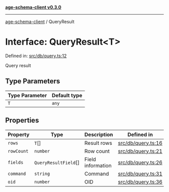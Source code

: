 [**age-schema-client v0.3.0**](../index.md)

***

[age-schema-client](../index.md) / QueryResult

# Interface: QueryResult\<T\>

Defined in: [src/db/query.ts:12](https://github.com/standardbeagle/ageSchemaClient/blob/main/src/db/query.ts#L12)

Query result

## Type Parameters

| Type Parameter | Default type |
| ------ | ------ |
| `T` | `any` |

## Properties

| Property | Type | Description | Defined in |
| ------ | ------ | ------ | ------ |
| <a id="rows"></a> `rows` | `T`[] | Result rows | [src/db/query.ts:16](https://github.com/standardbeagle/ageSchemaClient/blob/main/src/db/query.ts#L16) |
| <a id="rowcount"></a> `rowCount` | `number` | Row count | [src/db/query.ts:21](https://github.com/standardbeagle/ageSchemaClient/blob/main/src/db/query.ts#L21) |
| <a id="fields"></a> `fields` | `QueryResultField`[] | Field information | [src/db/query.ts:26](https://github.com/standardbeagle/ageSchemaClient/blob/main/src/db/query.ts#L26) |
| <a id="command"></a> `command` | `string` | Command | [src/db/query.ts:31](https://github.com/standardbeagle/ageSchemaClient/blob/main/src/db/query.ts#L31) |
| <a id="oid"></a> `oid` | `number` | OID | [src/db/query.ts:36](https://github.com/standardbeagle/ageSchemaClient/blob/main/src/db/query.ts#L36) |
